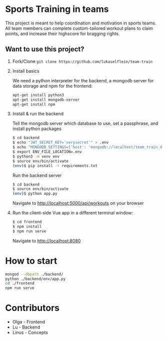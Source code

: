 # Sports Training in teams

This project is meant to help coordination and motivation in sports teams.
All team members can complete custom-tailored workout plans to claim points, and increase their highscore for bragging rights.


## Want to use this project?

1. Fork/Clone
    ```git clone https://github.com/lukaselflein/team-train```

1. Install basics

    We need a python interpreter for the backend, a mongodb server for data storage and npm for the frontend: 
    ``` sh
    apt-get install python3
    apt-get install mongodb-server    
    apt-get install npm    
    ```

1. Install & run the backend

    Tell the mongodb server which database to use, set a passphrase, and install python packages
    ```sh
    $ cd backend 
    $ echo "JWT_SECRET_KEY='verysecret'" > .env
    $ echo "MONGODB_SETTINGS={'host': 'mongodb://localhost/team_train_db'}" >> .env
    $ export ENV_FILE_LOCATION=.env
    $ python3 -m venv env
    $ source env/bin/activate
    (env)$ pip install -r requirements.txt
    ```
    Run the backend server
    ```sh
    $ cd backend     
    $ source env/bin/activate    
    (env)$ python app.py
    ```
    Navigate to [http://localhost:5000/api/workouts](http://localhost:5000/api/workouts) on your browser

1. Run the client-side Vue app in a different terminal window:

    ```sh
    $ cd frontend
    $ npm install
    $ npm run serve
    ```

    Navigate to [http://localhost:8080](http://localhost:8080)

# How to start
``` bash
mongod --dbpath ./backend/
python ./backend/env/app.py
cd ./frontend
npm run serve
```

# Contributors
* Olga - Frontend
* Lu - Backend
* Linus - Concepts

